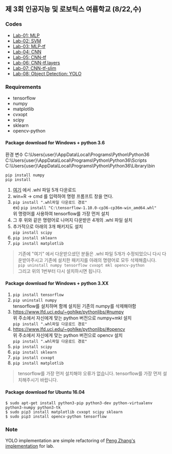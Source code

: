 ## 제 3회 인공지능 및 로보틱스 여름학교 (8/22,수)

### Codes
- [Lab-01: MLP](https://github.com/yonsei-cilab/kros-2018-summer/tree/master/lab-01-MLP)
- [Lab-02: SVM](https://github.com/yonsei-cilab/kros-2018-summer/tree/master/lab-02-SVM)
- [Lab-03: MLP-tf](https://github.com/yonsei-cilab/kros-2018-summer/tree/master/lab-03-MLP-tf)
- [Lab-04: CNN](https://github.com/yonsei-cilab/kros-2018-summer/tree/master/lab-04-CNN)
- [Lab-05: CNN-tf](https://github.com/yonsei-cilab/kros-2018-summer/tree/master/lab-05-CNN-tf.nn)
- [Lab-06: CNN-tf.layers](https://github.com/yonsei-cilab/kros-2018-summer/tree/master/lab-05-CNN-tf.nn)
- [Lab-07: CNN-tf-slim](https://github.com/yonsei-cilab/kros-2018-summer/tree/master/lab-07-CNN-slim)
- [Lab-08: Object Detection: YOLO](https://github.com/yonsei-cilab/yolo-tensorflow)

### Requirements
- tensorflow
- numpy
- matplotlib
- cvxopt
- scipy
- sklearn 
- opencv-python

#### Package download for Windows + python 3.6

환경 변수
C:\Users\{user}\AppData\Local\Programs\Python\Python36
C:\Users\{user}\AppData\Local\Programs\Python\Python36\Scripts
C:\Users\{user}\AppData\Local\Programs\Python\Python36\Library\bin
```
pip install numpy
pip install 
```
1. [여기](https://drive.google.com/open?id=1k707gyg--Lb_0uTTmBp7_BsllWR8gofH) 에서 .whl 파일 5개 다운로드  
2. win+R -> cmd 를 입력하여 명령 프롬프트 창을 연다.  
3. ``` pip install ".whl파일 다운로드 경로"  ```   
ex) ```pip install "C:\tensorflow-1.10.0-cp36-cp36m-win_amd64.whl"  ```  
위 명령어를 사용하여 tensorflow를 가장 먼저 설치
4. 그 후 위와 같은 명령어로 나머지 다운받은 4개의 .whl 파일 설치
5. 추가적으로 아래의 3개 패키지도 설치  
```pip install scipy  ```
6. ``` pip install sklearn  ```
7. ``` pip install matplotlib  ```

> 기존에 "여기" 에서 다운받으셨던 분들은 .whl 파일 5개가 수정되었으니 다시 다운받아주시고 기존에 설치한 패키지를 아래의 명령어로 모두 삭제해줍니다.  
```pip uninstall numpy tensorflow cvxopt mkl opencv-python```  
그리고 위의 1번부터 다시 설치하시면 됩니다.

#### Package download for Windows + python 3.XX
1. ``` pip install tensorflow  ```
2. ``` pip uninstall numpy  ```   
tensorflow를 설치하며 함께 설치된 기존의 numpy를 삭제해야함
3. https://www.lfd.uci.edu/~gohlke/pythonlibs/#numpy  
위 주소에서 자신에게 맞는 python 버전으로 numpy+mkl 설치  
``` pip install ".whl파일 다운로드 경로"  ```
4. https://www.lfd.uci.edu/~gohlke/pythonlibs/#opencv  
위 주소에서 자신에게 맞는 python 버전으로 opencv 설치  
``` pip install ".whl파일 다운로드 경로"  ```
5. ``` pip install scipy  ```
6. ``` pip install sklearn  ```
7. ``` pip install cvxopt  ```
8. ``` pip install matplotlib  ```  
> tensorflow를 가장 먼저 설치해야 오류가 없습니다. tensorflow를 가장 먼저 설치해주시기 바랍니다.

#### Package download for Ubuntu 16.04
```
$ sudo apt-get install python3-pip python3-dev python-virtualenv python3-numpy python3-tk  
$ sudo pip3 install matplotlib cvxopt scipy sklearn  
$ sudo pip3 install opencv-python tensorflow  
```

### Note
YOLO implementation are simple refactoring of [Peng Zhang's implementation](https://github.com/hizhangp/yolo_tensorflow) for lab.

